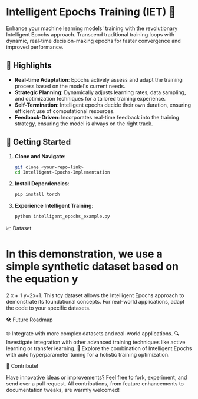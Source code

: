 # Intelligent Epochs Training (IET) 🧠

Enhance your machine learning models' training with the revolutionary Intelligent Epochs approach. Transcend traditional training loops with dynamic, real-time decision-making epochs for faster convergence and improved performance.

## 🌟 Highlights

- **Real-time Adaptation**: Epochs actively assess and adapt the training process based on the model's current needs.
- **Strategic Planning**: Dynamically adjusts learning rates, data sampling, and optimization techniques for a tailored training experience.
- **Self-Termination**: Intelligent epochs decide their own duration, ensuring efficient use of computational resources.
- **Feedback-Driven**: Incorporates real-time feedback into the training strategy, ensuring the model is always on the right track.

## 🚀 Getting Started

1. **Clone and Navigate**:
   ```bash
   git clone <your-repo-link>
   cd Intelligent-Epochs-Implementation
2. **Install Dependencies**:
   ```bash
   pip install torch
3. **Experience Intelligent Training**:
   ```bash
   python intelligent_epochs_example.py
📈 Dataset

In this demonstration, we use a simple synthetic dataset based on the equation 
y
=
2
x
+
1
y=2x+1. This toy dataset allows the Intelligent Epochs approach to demonstrate its foundational concepts. For real-world applications, adapt the code to your specific datasets.

🛠 Future Roadmap

🌐 Integrate with more complex datasets and real-world applications.
🔍 Investigate integration with other advanced training techniques like active learning or transfer learning.
🚀 Explore the combination of Intelligent Epochs with auto hyperparameter tuning for a holistic training optimization.

🤝 Contribute!

Have innovative ideas or improvements? Feel free to fork, experiment, and send over a pull request. All contributions, from feature enhancements to documentation tweaks, are warmly welcomed!
